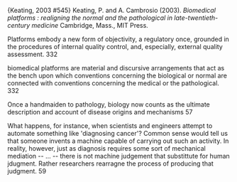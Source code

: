 ﻿{Keating, 2003 #545}
Keating, P. and A. Cambrosio (2003). _Biomedical platforms : realigning the normal and the pathological in late-twentieth-century medicine_ Cambridge, Mass., MIT Press.

Platforms embody a new form of objectivity, a regulatory once, grounded in the procedures of internal quality control, and, especially, external quality assessment. 332	

biomedical platforms are material and discursive arrangements that act as the bench upon which conventions concerning the biological or normal are connected with conventions concerning the medical or the pathological. 332

Once a handmaiden to pathology, biology now counts as the ultimate description and account of disease origins and mechanisms 57

What happens, for instance, when scientists and engineers attempt to automate something like 'diagnosing cancer'? Common sense would tell us that someone invents a machine capable of carrying out such an activity. In reality, however, just as diagnosis requires some sort of mechanical mediation -- ... -- there is not machine judgement that substittute for human jdugment. Rather researchers rearragne the process of producing that judgment.  59
